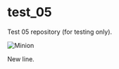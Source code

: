 # test_05

Test 05 repository (for testing only).

![Minion](https://octodex.github.com/images/minion.png)

New line.
